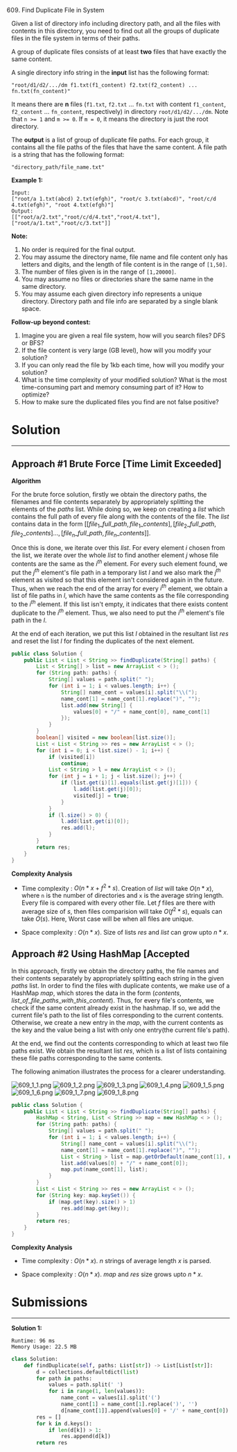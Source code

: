 609. Find Duplicate File in System

Given a list of directory info including directory path, and all the files with contents in this directory, you need to find out all the groups of duplicate files in the file system in terms of their paths.

A group of duplicate files consists of at least **two** files that have exactly the same content.

A single directory info string in the **input** list has the following format:

`"root/d1/d2/.../dm f1.txt(f1_content) f2.txt(f2_content) ... fn.txt(fn_content)"`

It means there are **n** files (`f1.txt`, `f2.txt` ... `fn.txt` with content `f1_content`, `f2_content` ... `fn_content`, respectively) in directory `root/d1/d2/.../dm`. Note that `n >= 1` and `m >= 0`. If `m = 0`, it means the directory is just the root directory.

The **output** is a list of group of duplicate file paths. For each group, it contains all the file paths of the files that have the same content. A file path is a string that has the following format:

`"directory_path/file_name.txt"`

**Example 1:**
```
Input:
["root/a 1.txt(abcd) 2.txt(efgh)", "root/c 3.txt(abcd)", "root/c/d 4.txt(efgh)", "root 4.txt(efgh)"]
Output:  
[["root/a/2.txt","root/c/d/4.txt","root/4.txt"],["root/a/1.txt","root/c/3.txt"]]
```

**Note:**

1. No order is required for the final output.
1. You may assume the directory name, file name and file content only has letters and digits, and the length of file content is in the range of `[1,50]`.
1. The number of files given is in the range of `[1,20000]`.
1. You may assume no files or directories share the same name in the same directory.
1. You may assume each given directory info represents a unique directory. Directory path and file info are separated by a single blank space.
 

**Follow-up beyond contest:**

1. Imagine you are given a real file system, how will you search files? DFS or BFS?
1. If the file content is very large (GB level), how will you modify your solution?
1. If you can only read the file by 1kb each time, how will you modify your solution?
1. What is the time complexity of your modified solution? What is the most time-consuming part and memory consuming part of it? How to optimize?
1. How to make sure the duplicated files you find are not false positive?

# Solution
---
## Approach #1 Brute Force [Time Limit Exceeded]
**Algorithm**

For the brute force solution, firstly we obtain the directory paths, the filenames and file contents separately by appropriately splitting the elements of the $paths$ list. While doing so, we keep on creating a $list$ which contains the full path of every file along with the contents of the file. The $list$ contains data in the form $[ [file_1\_full\_path, file_1\_contents], [file_2\_full\_path, file_2\_contents]..., [file_n\_full\_path, file_n\_contents] ]$.

Once this is done, we iterate over this $list$. For every element $i$ chosen from the list, we iterate over the whole $list$ to find another element $j$ whose file contents are the same as the $i^{th}$ element. For every such element found, we put the $j^{th}$ element's file path in a temporary list $l$ and we also mark the $j^{th}$ element as visited so that this element isn't considered again in the future. Thus, when we reach the end of the array for every $i^{th}$ element, we obtain a list of file paths in $l$, which have the same contents as the file corresponding to the $i^{th}$ element. If this list isn't empty, it indicates that there exists content duplicate to the $i^{th}$ element. Thus, we also need to put the $i^{th}$ element's file path in the $l$.

At the end of each iteration, we put this list $l$ obtained in the resultant list $res$ and reset the list $l$ for finding the duplicates of the next element.

```java
public class Solution {
    public List < List < String >> findDuplicate(String[] paths) {
        List < String[] > list = new ArrayList < > ();
        for (String path: paths) {
            String[] values = path.split(" ");
            for (int i = 1; i < values.length; i++) {
                String[] name_cont = values[i].split("\\(");
                name_cont[1] = name_cont[1].replace(")", "");
                list.add(new String[] {
                    values[0] + "/" + name_cont[0], name_cont[1]
                });
            }
        }
        boolean[] visited = new boolean[list.size()];
        List < List < String >> res = new ArrayList < > ();
        for (int i = 0; i < list.size() - 1; i++) {
            if (visited[i])
                continue;
            List < String > l = new ArrayList < > ();
            for (int j = i + 1; j < list.size(); j++) {
                if (list.get(i)[1].equals(list.get(j)[1])) {
                    l.add(list.get(j)[0]);
                    visited[j] = true;
                }
            }
            if (l.size() > 0) {
                l.add(list.get(i)[0]);
                res.add(l);
            }
        }
        return res;
    }
}
```

**Complexity Analysis**

* Time complexity : $O(n*x + f^2*s)$. Creation of $list$ will take $O(n*x)$, where `n` is the number of directories and `x` is the average string length. Every file is compared with every other file. Let $f$ files are there with average size of $s$, then files comparision will take $O(f^2*s)$, equals can take $O(s)$. Here, Worst case will be when all files are unique.

* Space complexity : $O(n*x)$. Size of lists $res$ and $list$ can grow upto $n*x$.

## Approach #2 Using HashMap [Accepted

In this approach, firstly we obtain the directory paths, the file names and their contents separately by appropriately splitting each string in the given $paths$ list. In order to find the files with duplicate contents, we make use of a HashMap $map$, which stores the data in the form $(contents, list\_of\_file\_paths\_with\_this\_content)$. Thus, for every file's contents, we check if the same content already exist in the hashmap. If so, we add the current file's path to the list of files corresponding to the current contents. Otherwise, we create a new entry in the $map$, with the current contents as the key and the value being a list with only one entry(the current file's path).

At the end, we find out the contents corresponding to which at least two file paths exist. We obtain the resultant list $res$, which is a list of lists containing these file paths corresponding to the same contents.

The following animation illustrates the process for a clearer understanding.

![609_1_1.png](img/609_1_1.png)
![609_1_2.png](img/609_1_2.png)
![609_1_3.png](img/609_1_3.png)
![609_1_4.png](img/609_1_4.png)
![609_1_5.png](img/609_1_5.png)
![609_1_6.png](img/609_1_6.png)
![609_1_7.png](img/609_1_7.png)
![609_1_8.png](img/609_1_8.png)

```java
public class Solution {
    public List < List < String >> findDuplicate(String[] paths) {
        HashMap < String, List < String >> map = new HashMap < > ();
        for (String path: paths) {
            String[] values = path.split(" ");
            for (int i = 1; i < values.length; i++) {
                String[] name_cont = values[i].split("\\(");
                name_cont[1] = name_cont[1].replace(")", "");
                List < String > list = map.getOrDefault(name_cont[1], new ArrayList < String > ());
                list.add(values[0] + "/" + name_cont[0]);
                map.put(name_cont[1], list);
            }
        }
        List < List < String >> res = new ArrayList < > ();
        for (String key: map.keySet()) {
            if (map.get(key).size() > 1)
                res.add(map.get(key));
        }
        return res;
    }
}
```

**Complexity Analysis**

* Time complexity : $O(n*x)$. $n$ strings of average length $x$ is parsed.

* Space complexity : $O(n*x)$. $map$ and $res$ size grows upto $n*x$.

# Submissions
---
**Solution 1:**
```
Runtime: 96 ms
Memory Usage: 22.5 MB
```
```python
class Solution:
    def findDuplicate(self, paths: List[str]) -> List[List[str]]:
        d = collections.defaultdict(list)
        for path in paths:
            values = path.split(' ')
            for i in range(1, len(values)):
                name_cont = values[i].split('(')
                name_cont[1] = name_cont[1].replace(')', '')
                d[name_cont[1]].append(values[0] + '/' + name_cont[0])
        res = []
        for k in d.keys():
            if len(d[k]) > 1:
                res.append(d[k])
        return res
```